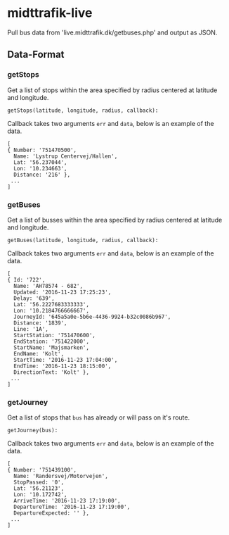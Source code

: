 # midttrafik-live
Pull bus data from 'live.midttrafik.dk/getbuses.php' and output as JSON.

## Data-Format
### getStops
Get a list of stops within the area specified by radius centered at latitude and longitude. 
```
getStops(latitude, longitude, radius, callback):
```
Callback takes two arguments `err` and `data`,  below is an example of the data. 
```
[
{ Number: '751470500',
  Name: 'Lystrup Centervej/Hallen',
  Lat: '56.237044',
  Lon: '10.234663',
  Distance: '216' }, 
 ... 
]
```
### getBuses
Get a list of busses within the area specified by radius centered at latitude and longitude. 
```
getBuses(latitude, longitude, radius, callback):
```
Callback takes two arguments `err` and `data`,  below is an example of the data. 
```
[
{ Id: '722',
  Name: 'AH78574 - 682',
  Updated: '2016-11-23 17:25:23',
  Delay: '639',
  Lat: '56.2227683333333',
  Lon: '10.2184766666667',
  JourneyId: '645a5a0e-5b6e-4436-9924-b32c0086b967',
  Distance: '1839',
  Line: '1A',
  StartStation: '751470600',
  EndStation: '751422000',
  StartName: 'Majsmarken',
  EndName: 'Kolt',
  StartTime: '2016-11-23 17:04:00',
  EndTime: '2016-11-23 18:15:00',
  DirectionText: 'Kolt' }, 
 ... 
] 
```
### getJourney
Get a list of stops that `bus` has already or will pass on it's route. 
```
getJourney(bus):
```
Callback takes two arguments `err` and `data`,  below is an example of the data. 
```
[
{ Number: '751439100',
  Name: 'Randersvej/Motorvejen',
  StopPassed: '0',
  Lat: '56.21123',
  Lon: '10.172742',
  ArriveTime: '2016-11-23 17:19:00',
  DepartureTime: '2016-11-23 17:19:00',
  DepartureExpected: '' }, 
 ... 
] 
```
